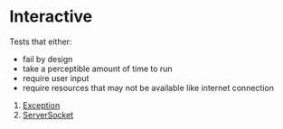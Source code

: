 # Interactive

Tests that either:

- fail by design
- take a perceptible amount of time to run
- require user input
- require resources that may not be available like internet connection

1.  [Exception](ExceptionCheat.java)
1.  [ServerSocket](ServerSocketCheat.java)
